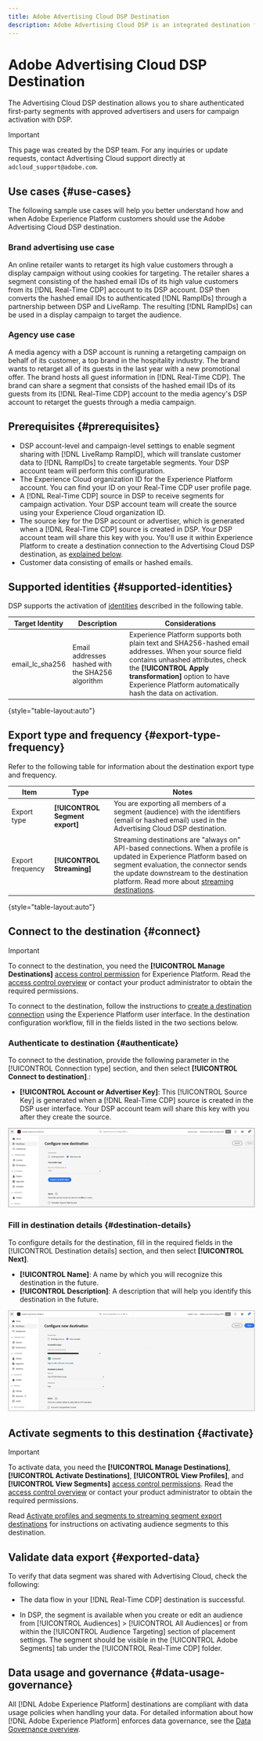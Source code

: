 ```yaml
---
title: Adobe Advertising Cloud DSP Destination
description: Adobe Advertising Cloud DSP is an integrated destination for the [!DNL Adobe Real-time Customer Data Profile], allowing you to share authenticated first-party segments with approved advertisers and users for campaign activation.  
---
```


# Adobe Advertising Cloud DSP Destination

The Advertising Cloud DSP destination allows you to share authenticated first-party segments with approved advertisers and users for campaign activation with DSP.<!-- To learn more about the Real-Time CDP integration with DSP, see [About Activating Authenticated Segments from Audience Sources](https://experienceleague.adobe.com/docs/advertising-cloud/dsp/audiences/sources/source-about.html). -->

>[!IMPORTANT]
>
>This page was created by the DSP team. For any inquiries or update requests, contact Advertising Cloud support directly at `adcloud_support@adobe.com`.

## Use cases {#use-cases}

The following sample use cases will help you better understand how and when Adobe Experience Platform customers should use the Adobe Advertising Cloud DSP destination.

### Brand advertising use case

An online retailer wants to retarget its high value customers through a display campaign without using cookies for targeting. The retailer shares a segment consisting of the hashed email IDs of its high value customers from its [!DNL Real-Time CDP] account to its DSP account. DSP then converts the hashed email IDs to authenticated [!DNL RampIDs] through a partnership between DSP and LiveRamp. The resulting [!DNL RampIDs] can be used in a display campaign to target the audience.

### Agency use case

A media agency with a DSP account is running a retargeting campaign on behalf of its customer, a top brand in the hospitality industry. The brand wants to retarget all of its guests in the last year with a new promotional offer. The brand hosts all guest information in [!DNL Real-Time CDP]. The brand can share a segment that consists of the hashed email IDs of its guests from its [!DNL Real-Time CDP] account to the media agency's DSP account to retarget the guests through a media campaign.

## Prerequisites {#prerequisites}

* DSP account-level and campaign-level settings to enable segment sharing with [!DNL LiveRamp RampID], which will translate customer data to [!DNL RampIDs] to create targetable segments. Your DSP account team will perform this configuration.
* The Experience Cloud organization ID for the Experience Platform account. You can find your ID on your Real-Time CDP user profile page.
* A [!DNL Real-Time CDP] source in DSP<!-- [[!DNL Real-Time CDP] source in DSP](https://experienceleague.adobe.com/docs/advertising-cloud/dsp/audiences/sources/source-create.html) --> to receive segments for campaign activation. Your DSP account team will create the source using your Experience Cloud organization ID.
* The source key for the DSP account or advertiser, which is generated when a [!DNL Real-Time CDP] source is created in DSP<!-- [[!DNL Real-Time CDP] source is created in DSP](https://experienceleague.adobe.com/docs/advertising-cloud/dsp/audiences/sources/source-create.html) -->. Your DSP account team will share this key with you. You'll use it within Experience Platform to create a destination connection to the Advertising Cloud DSP destination, as [explained below](#authenticate).
* Customer data consisting of emails or hashed emails.

## Supported identities {#supported-identities}

DSP supports the activation of [identities](/help/identity-service/namespaces.md) described in the following table.

|Target Identity|Description|Considerations|
|---|---|---|
|email_lc_sha256|Email addresses hashed with the SHA256 algorithm|Experience Platform supports both plain text and SHA256-hashed email addresses. When your source field contains unhashed attributes, check the **[!UICONTROL Apply transformation]** option to have Experience Platform automatically hash the data on activation.|

{style="table-layout:auto"}

## Export type and frequency {#export-type-frequency}

Refer to the following table for information about the destination export type and frequency.

| Item | Type | Notes |
---------|----------|---------|
| Export type | **[!UICONTROL Segment export]** | You are exporting all members of a segment (audience) with the identifiers (email or hashed email) used in the Advertising Cloud DSP destination.|
| Export frequency | **[!UICONTROL Streaming]** | Streaming destinations are "always on" API-based connections. When a profile is updated in Experience Platform based on segment evaluation, the connector sends the update downstream to the destination platform. Read more about [streaming destinations](/help/destinations/destination-types.md#streaming-destinations).|

{style="table-layout:auto"}

## Connect to the destination {#connect}

>[!IMPORTANT]
> 
>To connect to the destination, you need the **[!UICONTROL Manage Destinations]** [access control permission](/help/access-control/home.md#permissions) for Experience Platform. Read the [access control overview](/help/access-control/ui/overview.md) or contact your product administrator to obtain the required permissions.

To connect to the destination, follow the instructions to [create a destination connection](/help/destinations/ui/connect-destination.md) using the Experience Platform user interface. In the destination configuration workflow, fill in the fields listed in the two sections below.

### Authenticate to destination {#authenticate}

To connect to the destination, provide the following parameter in the [!UICONTROL Connection type] section, and then select **[!UICONTROL Connect to destination]**.: 

* **[!UICONTROL Account or Advertiser Key]**: This [!UICONTROL Source Key] is generated when a [!DNL Real-Time CDP] source is created in the DSP user interface<!-- [[!DNL Real-Time CDP] source is created in the DSP user interface](https://experienceleague.adobe.com/docs/advertising-cloud/dsp/audiences/sources/source-create.html) -->. Your DSP account team will share this key with you after they create the source.

![Connection type field](/help/destinations/assets/catalog/advertising/adobe-advertising-cloud-dsp-destination/connection-type.png)

### Fill in destination details {#destination-details}

To configure details for the destination, fill in the required fields in the [!UICONTROL Destination details] section, and then select **[!UICONTROL Next]**.

*  **[!UICONTROL Name]**: A name by which you will recognize this destination in the future.
*  **[!UICONTROL Description]**: A description that will help you identify this destination in the future.

![Destination detail fields](/help/destinations/assets/catalog/advertising/adobe-advertising-cloud-dsp-destination/destination-details.png)

## Activate segments to this destination {#activate}

>[!IMPORTANT]
> 
>To activate data, you need the **[!UICONTROL Manage Destinations]**, **[!UICONTROL Activate Destinations]**, **[!UICONTROL View Profiles]**, and **[!UICONTROL View Segments]** [access control permissions](/help/access-control/home.md#permissions). Read the [access control overview](/help/access-control/ui/overview.md) or contact your product administrator to obtain the required permissions.

Read [Activate profiles and segments to streaming segment export destinations](/help/destinations/ui/activate-segment-streaming-destinations.md) for instructions on activating audience segments to this destination.

## Validate data export {#exported-data}

To verify that data segment was shared with Advertising Cloud, check the following:

* The data flow in your [!DNL Real-Time CDP] destination is successful.

* In DSP, the segment is available when you create or edit an audience from [!UICONTROL Audiences] > [!UICONTROL All Audiences] or from within the [!UICONTROL Audience Targeting] section of placement settings. The segment should be visible in the [!UICONTROL Adobe Segments] tab under the [!UICONTROL Real-Time CDP] folder.

## Data usage and governance {#data-usage-governance}

All [!DNL Adobe Experience Platform] destinations are compliant with data usage policies when handling your data. For detailed information about how [!DNL Adobe Experience Platform] enforces data governance, see the [Data Governance overview](/help/data-governance/home.md).
